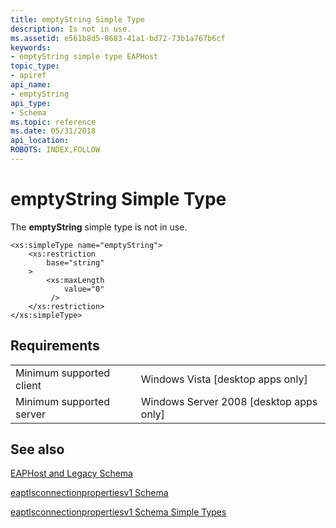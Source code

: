 ```yaml
---
title: emptyString Simple Type
description: Is not in use.
ms.assetid: e561b8d5-8683-41a1-bd72-73b1a767b6cf
keywords:
- emptyString simple type EAPHost
topic_type:
- apiref
api_name:
- emptyString
api_type:
- Schema
ms.topic: reference
ms.date: 05/31/2018
api_location: 
ROBOTS: INDEX,FOLLOW
---
```


# emptyString Simple Type

The **emptyString** simple type is not in use.

``` syntax
<xs:simpleType name="emptyString">
    <xs:restriction
        base="string"
    >
        <xs:maxLength
            value="0"
         />
    </xs:restriction>
</xs:simpleType>
```

## Requirements



|                                     |                                                      |
|-------------------------------------|------------------------------------------------------|
| Minimum supported client<br/> | Windows Vista \[desktop apps only\]<br/>       |
| Minimum supported server<br/> | Windows Server 2008 \[desktop apps only\]<br/> |



## See also

<dl> <dt>

[EAPHost and Legacy Schema](eaphost-schemas.md)
</dt> <dt>

[eaptlsconnectionpropertiesv1 Schema](eaptlsconnectionpropertiesv1schema-schema.md)
</dt> <dt>

[eaptlsconnectionpropertiesv1 Schema Simple Types](eaptlsconnectionpropertiesv1schema-simple-types.md)
</dt> </dl>

 

 





